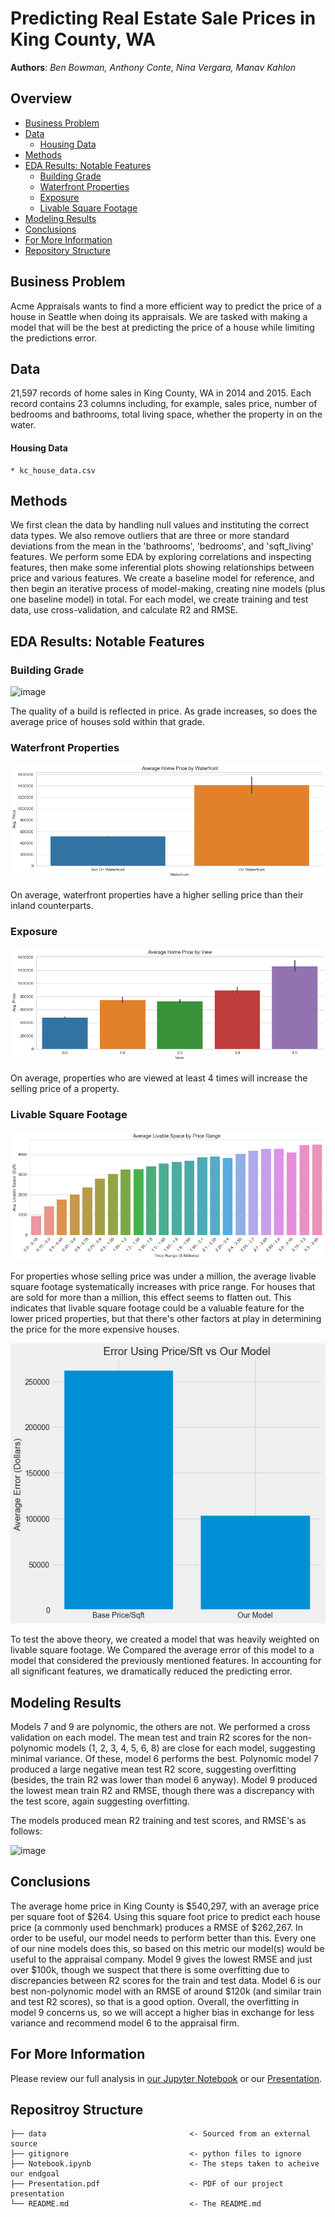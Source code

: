 # Predicting Real Estate Sale Prices in King County, WA *<Appraisal Firm>*
 
**Authors**: *Ben Bowman, Anthony Conte, Nina Vergara, Manav Kahlon*
  
## Overview
- [Business Problem](#Business-Problem)
- [Data](#Data)
   - [Housing Data](#Housing-Data)
- [Methods](#Methods)
- [EDA Results: Notable Features](#EDA-Results:-Noteable-Features)
  - [Building Grade](#Building-Grade)
  - [Waterfront Properties](#Waterfront-Properties)
  - [Exposure](#Exposure)
  - [Livable Square Footage](#Livable-Square-Footage)
- [Modeling Results](Modeling-Results)
- [Conclusions](#Conclusions)
- [For More Information](#For-More-Information)
- [Repository Structure](#Repository-Structure)
  

## Business Problem
Acme Appraisals wants to find a more efficient way to predict the price of a house in Seattle when doing its appraisals. We are tasked with making a model that will be the best at predicting the price of a house while limiting the predictions error.   
 
## Data
21,597 records of home sales in King County, WA in 2014 and 2015.  Each record contains 23 columns including, for example, sales price, number of bedrooms and bathrooms, total living space, whether the property in on the water.  
 #### Housing Data
    * kc_house_data.csv
    
    
## Methods
 We first clean the data by handling null values and instituting the correct data types.  We also remove outliers that are three or more standard deviations from the mean in the 'bathrooms', 'bedrooms', and 'sqft_living' features.  We perform some EDA by exploring correlations and inspecting features, then make some inferential plots showing relationships between price and various features.  We create a baseline model for reference, and then begin an iterative process of model-making, creating nine models (plus one baseline model) in total.  For each model, we create training and test data, use cross-validation, and calculate R2 and RMSE.  
    
## EDA Results: Notable Features

### Building Grade
![image]('.images/average-price-per-grade.png')

 The quality of a build is reflected in price. As grade increases, so does the average price of houses sold within that grade.

 
### Waterfront Properties

![image](https://github.com/mankah/Project-2/blob/master/images/avg%20price%20based%20on%20waterfront.png)

 On average, waterfront properties have a higher selling price than their inland counterparts.

 
### Exposure

![image](https://github.com/mankah/Project-2/blob/master/images/avg%20price%20per%20view.png)

On average, properties who are viewed at least 4 times will increase the selling price of a property.

 
### Livable Square Footage

![image](https://github.com/mankah/Project-2/blob/master/images/Avg%20space%20by%20price%20range.png)

For properties whose selling price was under a million, the average livable square footage systematically increases with price range. For houses that are sold for more than a million, this effect seems to flatten out. This indicates that livable square footage could be a valuable feature for the lower priced properties, but that there's other factors at play in determining the price for the more expensive houses. 

 
![image](https://github.com/mankah/Project-2/blob/master/images/baseline%20model%20error%20comparison.png)

To test the above theory, we created a model that was heavily weighted on livable square footage. We Compared the average error of this model to a model that considered the previously mentioned features. In accounting for all significant features, we dramatically reduced the predicting error.
    
 
## Modeling Results
Models 7 and 9 are polynomic, the others are not.  We performed a cross validation on each model.  The mean test and train R2 scores for the non-polynomic models (1, 2, 3, 4, 5, 6, 8) are close for each model, suggesting minimal variance.  Of these, model 6 performs the best.  Polynomic model 7 produced a large negative mean test R2 score, suggesting overfitting (besides, the train R2 was lower than model 6 anyway).  Model 9 produced the lowest mean train R2 and RMSE, though there was a discrepancy with the test score, again suggesting overfitting.  
 
 The models produced mean R2 training and test scores, and RMSE's as follows:

![image](https://user-images.githubusercontent.com/82840623/125852080-ff83fdf9-7f79-4dcb-8841-d6454d258f69.png)


    
    
## Conclusions
The average home price in King County is $540,297, with an average price per square foot of $264.  Using this square foot price to predict each house price (a commonly used benchmark) produces a RMSE of $262,267. In order to be useful, our model needs to perform better than this.  Every one of our nine models does this, so based on this metric our model(s) would be useful to the appraisal company.  Model 9 gives the lowest RMSE and just over $100k, though we suspect that there is some overfitting due to discrepancies between R2 scores for the train and test data.  Model 6 is our best non-polynomic model with an RMSE of around $120k (and similar train and test R2 scores), so that is a good option. Overall, the overfitting in model 9 concerns us, so we will accept a higher bias in exchange for less variance and recommend model 6 to the appraisal firm.  
    
    
## For More Information
    
Please review our full analysis in [our Jupyter Notebook](./Notebook.ipynb) or our [Presentation](./presentation.pdf).    
    
## Repositroy Structure
 ```
├── data                                <- Sourced from an external source
├── gitignore                           <- python files to ignore 
├── Notebook.ipynb                      <- The steps taken to acheive our endgoal
├── Presentation.pdf                    <- PDF of our project presentation                        
└── README.md                           <- The README.md

```
